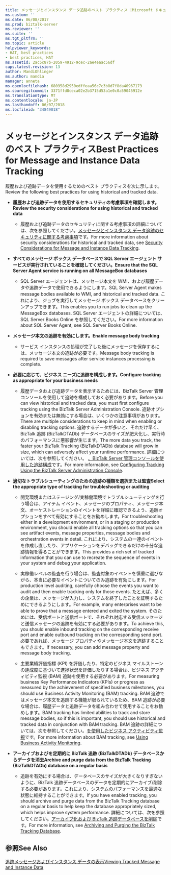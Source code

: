 ```yaml
---
title: メッセージとインスタンス データ追跡のベスト プラクティス |Microsoft ドキュメント
ms.custom: ''
ms.date: 06/08/2017
ms.prod: biztalk-server
ms.reviewer: ''
ms.suite: ''
ms.tgt_pltfrm: ''
ms.topic: article
helpviewer_keywords:
- HAT, best practices
- best practices, HAT
ms.assetid: 2ac5c87b-2059-4912-9cec-2ae4eaac56df
caps.latest.revision: 13
author: MandiOhlinger
ms.author: mandia
manager: anneta
ms.openlocfilehash: 680958d2950edffeaa56c7c3b8d7f8da40967173
ms.sourcegitcommit: 3371ffd8ceca02e2b3715d53a1e0c0a59045912e
ms.translationtype: MT
ms.contentlocale: ja-JP
ms.lasthandoff: 06/07/2018
ms.locfileid: "34849018"
---
```

# <a name="best-practices-for-message-and-instance-data-tracking"></a><span data-ttu-id="31700-102">メッセージとインスタンス データ追跡のベスト プラクティス</span><span class="sxs-lookup"><span data-stu-id="31700-102">Best Practices for Message and Instance Data Tracking</span></span>
<span data-ttu-id="31700-103">履歴および追跡データを使用するためのベスト プラクティスを次に示します。</span><span class="sxs-lookup"><span data-stu-id="31700-103">Review the following best practices for using historical and tracked data.</span></span>  
  
-   <span data-ttu-id="31700-104">**履歴および追跡データを使用するセキュリティの考慮事項を確認します。**</span><span class="sxs-lookup"><span data-stu-id="31700-104">**Review the security considerations for using historical and tracked data**</span></span>  
  
    -   <span data-ttu-id="31700-105">履歴および追跡データのセキュリティに関する考慮事項の詳細については、次を参照してください。[メッセージとインスタンス データ追跡のセキュリティに関する考慮事項](../core/security-considerations-for-message-and-instance-data-tracking.md)です。</span><span class="sxs-lookup"><span data-stu-id="31700-105">For more information about security considerations for historical and tracked data, see [Security Considerations for Message and Instance Data Tracking](../core/security-considerations-for-message-and-instance-data-tracking.md).</span></span>  
  
-   <span data-ttu-id="31700-106">**すべてのメッセージ ボックス データベースで SQL Server エージェント サービスが実行されていることを確認してください。**</span><span class="sxs-lookup"><span data-stu-id="31700-106">**Ensure that the SQL Server Agent service is running on all MessageBox databases**</span></span>  
  
    -   <span data-ttu-id="31700-107">SQL Server エージェントは、メッセージ本文を WMI、および履歴データや追跡データで使用できるようにします。</span><span class="sxs-lookup"><span data-stu-id="31700-107">SQL Server Agent makes message bodies available to WMI, and historical and tracked data.</span></span> <span data-ttu-id="31700-108">これにより、ジョブを実行してメッセージ ボックス データベースをクリーンアップできます。</span><span class="sxs-lookup"><span data-stu-id="31700-108">This enables you to run jobs to clean up the MessageBox databases.</span></span> <span data-ttu-id="31700-109">SQL Server エージェントの詳細については、SQL Server Books Online を参照してください。</span><span class="sxs-lookup"><span data-stu-id="31700-109">For more information about SQL Server Agent, see SQL Server Books Online.</span></span>  
  
-   <span data-ttu-id="31700-110">**メッセージ本文の追跡を有効にします。**</span><span class="sxs-lookup"><span data-stu-id="31700-110">**Enable message body tracking**</span></span>  
  
    -   <span data-ttu-id="31700-111">サービス インスタンスの処理が完了した後にメッセージを保存するには、メッセージ本文の追跡が必要です。</span><span class="sxs-lookup"><span data-stu-id="31700-111">Message body tracking is required to save messages after service instances processing is complete.</span></span>  
  
-   <span data-ttu-id="31700-112">**必要に応じて、ビジネス ニーズに追跡を構成します。**</span><span class="sxs-lookup"><span data-stu-id="31700-112">**Configure tracking as appropriate for your business needs**</span></span>  
  
    -   <span data-ttu-id="31700-113">履歴データおよび追跡データを表示するためには、BizTalk Server 管理コンソールを使用して追跡を構成しておく必要があります。</span><span class="sxs-lookup"><span data-stu-id="31700-113">Before you can view historical and tracked data, you must first configure tracking using the BizTalk Server Administration Console.</span></span> <span data-ttu-id="31700-114">追跡オプションを有効または無効にする場合は、いくつかの注意事項があります。</span><span class="sxs-lookup"><span data-stu-id="31700-114">There are multiple considerations to keep in mind when enabling or disabling tracking options.</span></span> <span data-ttu-id="31700-115">追跡するデータが多いと、それだけ早く、BizTalk 追跡 (BizTalkDTADb) データベースのサイズが肥大化し、実行時のパフォーマンスに悪影響が生じます。</span><span class="sxs-lookup"><span data-stu-id="31700-115">The more data you track, the faster your BizTalk Tracking (BizTalkDTADb) database will grow in size, which can adversely affect your runtime performance.</span></span> <span data-ttu-id="31700-116">詳細については、次を参照してください。 [、BizTalk Server 管理コンソールを使用した追跡構成](http://msdn.microsoft.com/49b7f9d3-60b5-41bd-ba8b-029253926bef)です。</span><span class="sxs-lookup"><span data-stu-id="31700-116">For more information, see [Configuring Tracking Using the BizTalk Server Administration Console](http://msdn.microsoft.com/49b7f9d3-60b5-41bd-ba8b-029253926bef).</span></span>  
  
-   <span data-ttu-id="31700-117">**適切なトラブルシューティングのための追跡の種類を選択または監査**</span><span class="sxs-lookup"><span data-stu-id="31700-117">**Select the appropriate type of tracking for troubleshooting or auditing**</span></span>  
  
    -   <span data-ttu-id="31700-118">開発環境またはステージング/実稼働環境でトラブルシューティングを行う場合は、アイテム イベント、メッセージのプロパティ、メッセージ本文、オーケストレーションのイベントを詳細に確認できるよう、追跡オプションをすべて有効にすることをお勧めします。</span><span class="sxs-lookup"><span data-stu-id="31700-118">For troubleshooting either in a development environment, or in a staging or production environment, you should enable all tracking options so that you can see artifact events, message properties, message bodies and orchestration events in detail.</span></span> <span data-ttu-id="31700-119">これにより、システムの一連のイベントを作成し直したり、アプリケーションをデバッグできるだけの十分な追跡情報を得ることができます。</span><span class="sxs-lookup"><span data-stu-id="31700-119">This provides a rich set of tracked information that you can use to recreate the sequence of events in your system and debug your application.</span></span>  
  
    -   <span data-ttu-id="31700-120">実稼働レベルの監査を行う場合は、監査対象のイベントを慎重に選びながら、本当に必要なイベントについてのみ追跡を有効にします。</span><span class="sxs-lookup"><span data-stu-id="31700-120">For production level auditing, carefully choose the events you want to audit and then enable tracking only for those events.</span></span> <span data-ttu-id="31700-121">たとえば、多くの企業は、メッセージが入力し、システムを終了したことを証明するためにできるようにします。</span><span class="sxs-lookup"><span data-stu-id="31700-121">For example, many enterprises want to be able to prove that a message entered and exited the system.</span></span> <span data-ttu-id="31700-122">そのためには、受信ポートと送信ポートで、それぞれ対応する受信メッセージと送信メッセージの追跡を有効にする必要があります。</span><span class="sxs-lookup"><span data-stu-id="31700-122">To achieve this, you should enable inbound tracking on the corresponding receive port and enable outbound tracking on the corresponding send port.</span></span> <span data-ttu-id="31700-123">必要であれば、メッセージ プロパティやメッセージ本文を追跡することもできます。</span><span class="sxs-lookup"><span data-stu-id="31700-123">If necessary, you can add message property and message body tracking.</span></span>  
  
    -   <span data-ttu-id="31700-124">主要業績評価指標 (KPI) を評価したり、特定のビジネス マイルストーンの達成度に基づいて進捗状況を評価したりする場合は、ビジネス アクティビティ監視 (BAM) 追跡を使用する必要があります。</span><span class="sxs-lookup"><span data-stu-id="31700-124">For measuring business Key Performance Indicators (KPIs) or progress as measured by the achievement of specified business milestones, you should use Business Activity Monitoring (BAM) tracking.</span></span> <span data-ttu-id="31700-125">BAM 追跡ではメッセージ本文を追跡する機能が限られているため、BAM 追跡が必要な場合は、履歴データと追跡データを組み合わせて使用することをお勧めします。</span><span class="sxs-lookup"><span data-stu-id="31700-125">BAM tracking has limited abilities to track and store message bodies, so if this is important, you should use historical and tracked data  in conjunction with BAM tracking.</span></span> <span data-ttu-id="31700-126">BAM 追跡の詳細については、次を参照してください。[を使用したビジネス アクティビティ監視](../core/using-business-activity-monitoring.md)です。</span><span class="sxs-lookup"><span data-stu-id="31700-126">For more information about BAM tracking, see [Using Business Activity Monitoring](../core/using-business-activity-monitoring.md).</span></span>  
  
-   <span data-ttu-id="31700-127">**アーカイブおよびを定期的に BizTalk 追跡 (BizTalkDTADb) データベースからデータを消去**</span><span class="sxs-lookup"><span data-stu-id="31700-127">**Archive and purge data from the BizTalk Tracking (BizTalkDTADb) database on a regular basis**</span></span>  
  
    -   <span data-ttu-id="31700-128">追跡を有効にする場合は、データベースのサイズが大きくなりすぎないように、BizTalk 追跡データベースのデータを定期的にアーカイブ/削除する必要があります。これにより、システムのパフォーマンスを最適な状態に維持することができます。</span><span class="sxs-lookup"><span data-stu-id="31700-128">If you have enabled tracking, you should archive and purge data from the BizTalk Tracking database on a regular basis to help keep the database appropriately sized, which helps improve system performance.</span></span> <span data-ttu-id="31700-129">詳細については、次を参照してください。[アーカイブ化および BizTalk 追跡データベースを削除](../core/archiving-and-purging-the-biztalk-tracking-database.md)です。</span><span class="sxs-lookup"><span data-stu-id="31700-129">For more information, see [Archiving and Purging the BizTalk Tracking Database](../core/archiving-and-purging-the-biztalk-tracking-database.md).</span></span>  
  
## <a name="see-also"></a><span data-ttu-id="31700-130">参照</span><span class="sxs-lookup"><span data-stu-id="31700-130">See Also</span></span>  
 [<span data-ttu-id="31700-131">追跡メッセージおよびインスタンス データの表示</span><span class="sxs-lookup"><span data-stu-id="31700-131">Viewing Tracked Message and Instance Data</span></span>](../core/viewing-tracked-message-and-instance-data.md)